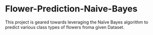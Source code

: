 # Flower-Prediction-Naive-Bayes
This project is geared towards leveraging the Naïve Bayes algorithm to predict various class types of flowers froma given Dataset.
